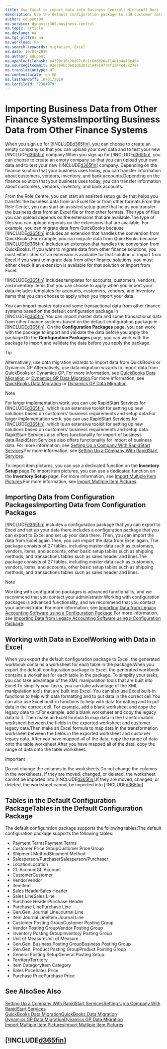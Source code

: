 ```yaml
---
title: Use Excel to import data into Business Central| Microsoft Docs
description: Use the default configuration package to add customer data in Excel and import the data back into Business Central .
author: edupont04
ms.service: dynamics365-business-central
ms.topic: article
ms.devlang: na
ms.tgt_pltfrm: na
ms.workload: na
ms.search.keywords: migration, Excel
ms.date: 10/01/2019
ms.author: edupont
ms.openlocfilehash: e4399c16c28d97c0c1c6d8826af14e1b4a48e454
ms.sourcegitcommit: 02e704bc3e01d62072144919774f1244c42827e4
ms.translationtype: HT
ms.contentlocale: en-GB
ms.lasthandoff: 10/01/2019
ms.locfileid: "2304979"
---
```

# <a name="importing-business-data-from-other-finance-systems"></a><span data-ttu-id="45178-103">Importing Business Data from Other Finance Systems</span><span class="sxs-lookup"><span data-stu-id="45178-103">Importing Business Data from Other Finance Systems</span></span>
<span data-ttu-id="45178-104">When you sign up for [!INCLUDE[d365fin](includes/d365fin_md.md)], you can choose to create an empty company so that you can upload your own data and to test your new [!INCLUDE[d365fin](includes/d365fin_md.md)] company.</span><span class="sxs-lookup"><span data-stu-id="45178-104">When you sign up for [!INCLUDE[d365fin](includes/d365fin_md.md)], you can choose to create an empty company so that you can upload your own data and to test your new [!INCLUDE[d365fin](includes/d365fin_md.md)] company.</span></span> <span data-ttu-id="45178-105">Depending on the finance solution that your business uses today, you can transfer information about customers, vendors, inventory, and bank accounts.</span><span class="sxs-lookup"><span data-stu-id="45178-105">Depending on the finance solution that your business uses today, you can transfer information about customers, vendors, inventory, and bank accounts.</span></span>  

<span data-ttu-id="45178-106">From the Role Centre, you can start an assisted setup guide that helps you transfer the business data from an Excel file or from other formats.</span><span class="sxs-lookup"><span data-stu-id="45178-106">From the Role Center, you can start an assisted setup guide that helps you transfer the business data from an Excel file or from other formats.</span></span> <span data-ttu-id="45178-107">The type of files you can upload depends on the extensions that are available.</span><span class="sxs-lookup"><span data-stu-id="45178-107">The type of files you can upload depends on the extensions that are available.</span></span> <span data-ttu-id="45178-108">For example, you can migrate data from QuickBooks because [!INCLUDE[d365fin](includes/d365fin_md.md)] includes an extension that handles the conversion from QuickBooks.</span><span class="sxs-lookup"><span data-stu-id="45178-108">For example, you can migrate data from QuickBooks because [!INCLUDE[d365fin](includes/d365fin_md.md)] includes an extension that handles the conversion from QuickBooks.</span></span> <span data-ttu-id="45178-109">If you want to migrate data from other finance solutions, you must either check if an extension is available for that solution or import from Excel.</span><span class="sxs-lookup"><span data-stu-id="45178-109">If you want to migrate data from other finance solutions, you must either check if an extension is available for that solution or import from Excel.</span></span>  

[!INCLUDE[d365fin](includes/d365fin_md.md)] <span data-ttu-id="45178-110">includes templates for accounts, customers, vendors, and inventory items that you can choose to apply when you import your data.</span><span class="sxs-lookup"><span data-stu-id="45178-110">includes templates for accounts, customers, vendors, and inventory items that you can choose to apply when you import your data.</span></span>

<span data-ttu-id="45178-111">You can import master data and some transactional data from other finance systems based on the default configuration package in [!INCLUDE[d365fin](includes/d365fin_md.md)].</span><span class="sxs-lookup"><span data-stu-id="45178-111">You can import master data and some transactional data from other finance systems based on the default configuration package in [!INCLUDE[d365fin](includes/d365fin_md.md)].</span></span> <span data-ttu-id="45178-112">On the **Configuration Packages** page, you can work with the package to import and validate the data before you apply the package.</span><span class="sxs-lookup"><span data-stu-id="45178-112">On the **Configuration Packages** page, you can work with the package to import and validate the data before you apply the package.</span></span>  

> [!TIP]  
> <span data-ttu-id="45178-113">Alternatively, use data migration wizards to import data from QuickBooks or Dynamics GP.</span><span class="sxs-lookup"><span data-stu-id="45178-113">Alternatively, use data migration wizards to import data from QuickBooks or Dynamics GP.</span></span> <span data-ttu-id="45178-114">For more information, see [QuickBooks Data Migration](ui-extensions-quickbooks-data-migration.md) or [Dynamics GP Data Migration](ui-extensions-dynamicsgp-data-migration.md).</span><span class="sxs-lookup"><span data-stu-id="45178-114">For more information, see [QuickBooks Data Migration](ui-extensions-quickbooks-data-migration.md) or [Dynamics GP Data Migration](ui-extensions-dynamicsgp-data-migration.md).</span></span>

> [!NOTE]  
> <span data-ttu-id="45178-115">For larger implementation work, you can use RapidStart Services for [!INCLUDE[d365fin](includes/d365fin_md.md)], which is an extensive toolkit for setting up new solutions based on customers' business requirements and setup data.</span><span class="sxs-lookup"><span data-stu-id="45178-115">For larger implementation work, you can use RapidStart Services for [!INCLUDE[d365fin](includes/d365fin_md.md)], which is an extensive toolkit for setting up new solutions based on customers' business requirements and setup data.</span></span> <span data-ttu-id="45178-116">RapidStart Services also offers functionality for import of business data.</span><span class="sxs-lookup"><span data-stu-id="45178-116">RapidStart Services also offers functionality for import of business data.</span></span> <span data-ttu-id="45178-117">For more information, see [Setting Up a Company With RapidStart Services](admin-set-up-a-company-with-rapidstart.md).</span><span class="sxs-lookup"><span data-stu-id="45178-117">For more information, see [Setting Up a Company With RapidStart Services](admin-set-up-a-company-with-rapidstart.md).</span></span>

<span data-ttu-id="45178-118">To import item pictures, you can use a dedicated function on the **Inventory Setup** page.</span><span class="sxs-lookup"><span data-stu-id="45178-118">To import item pictures, you can use a dedicated function on the **Inventory Setup** page.</span></span> <span data-ttu-id="45178-119">For more information, see [Import Multiple Item Pictures](inventory-how-import-item-pictures.md).</span><span class="sxs-lookup"><span data-stu-id="45178-119">For more information, see [Import Multiple Item Pictures](inventory-how-import-item-pictures.md).</span></span>

## <a name="importing-data-from-configuration-packages"></a><span data-ttu-id="45178-120">Importing Data from Configuration Packages</span><span class="sxs-lookup"><span data-stu-id="45178-120">Importing Data from Configuration Packages</span></span>
[!INCLUDE[d365fin](includes/d365fin_md.md)] <span data-ttu-id="45178-121">includes a configuration package that you can export to Excel and set up your data there.</span><span class="sxs-lookup"><span data-stu-id="45178-121">includes a configuration package that you can export to Excel and set up your data there.</span></span> <span data-ttu-id="45178-122">Then, you can import the data from Excel again.</span><span class="sxs-lookup"><span data-stu-id="45178-122">Then, you can import the data from Excel again.</span></span> <span data-ttu-id="45178-123">The package consists of 27 tables, including master data such as customers, vendors, items, and accounts, other basic setup tables such as shipping methods, and transactions tables such as sales header and lines.</span><span class="sxs-lookup"><span data-stu-id="45178-123">The package consists of 27 tables, including master data such as customers, vendors, items, and accounts, other basic setup tables such as shipping methods, and transactions tables such as sales header and lines.</span></span>  

> [!NOTE]  
>   <span data-ttu-id="45178-124">Working with configuration packages is advanced functionality, and we recommend that you contact your administrator.</span><span class="sxs-lookup"><span data-stu-id="45178-124">Working with configuration packages is advanced functionality, and we recommend that you contact your administrator.</span></span> <span data-ttu-id="45178-125">For more information, see [Importing Data from Legacy Accounting Software using a Configuration Package](across-import-data-configuration-packages.md).</span><span class="sxs-lookup"><span data-stu-id="45178-125">For more information, see [Importing Data from Legacy Accounting Software using a Configuration Package](across-import-data-configuration-packages.md).</span></span>

## <a name="working-with-data-in-excel"></a><span data-ttu-id="45178-126">Working with Data in Excel</span><span class="sxs-lookup"><span data-stu-id="45178-126">Working with Data in Excel</span></span>
<span data-ttu-id="45178-127">When you export the default configuration package to Excel, the generated workbook contains a worksheet for each table in the package.</span><span class="sxs-lookup"><span data-stu-id="45178-127">When you export the default configuration package to Excel, the generated workbook contains a worksheet for each table in the package.</span></span> <span data-ttu-id="45178-128">To simplify your tasks, you can take advantage of the XML manipulation tools that are built into Excel.</span><span class="sxs-lookup"><span data-stu-id="45178-128">To simplify your tasks, you can take advantage of the XML manipulation tools that are built into Excel.</span></span> <span data-ttu-id="45178-129">You can also use Excel built-in functions to help with data formatting and to put data in the correct cell.</span><span class="sxs-lookup"><span data-stu-id="45178-129">You can also use Excel built-in functions to help with data formatting and to put data in the correct cell.</span></span> <span data-ttu-id="45178-130">For example, add a blank worksheet and copy the legacy data to it.</span><span class="sxs-lookup"><span data-stu-id="45178-130">For example, add a blank worksheet and copy the legacy data to it.</span></span> <span data-ttu-id="45178-131">Then make an Excel formula to map data in the transformation worksheet between the fields in the exported worksheet and customer legacy data.</span><span class="sxs-lookup"><span data-stu-id="45178-131">Then make an Excel formula to map data in the transformation worksheet between the fields in the exported worksheet and customer legacy data.</span></span> <span data-ttu-id="45178-132">After you have mapped all of the data, copy the range of data onto the table worksheet.</span><span class="sxs-lookup"><span data-stu-id="45178-132">After you have mapped all of the data, copy the range of data onto the table worksheet.</span></span>  

> [!IMPORTANT]  
>  <span data-ttu-id="45178-133">Do not change the columns in the worksheets.</span><span class="sxs-lookup"><span data-stu-id="45178-133">Do not change the columns in the worksheets.</span></span> <span data-ttu-id="45178-134">If they are moved, changed, or deleted, the worksheet cannot be imported into [!INCLUDE[d365fin](includes/d365fin_md.md)].</span><span class="sxs-lookup"><span data-stu-id="45178-134">If they are moved, changed, or deleted, the worksheet cannot be imported into [!INCLUDE[d365fin](includes/d365fin_md.md)].</span></span>

## <a name="tables-in-the-default-configuration-package"></a><span data-ttu-id="45178-135">Tables in the Default Configuration Package</span><span class="sxs-lookup"><span data-stu-id="45178-135">Tables in the Default Configuration Package</span></span>
<span data-ttu-id="45178-136">The default configuration package supports the following tables:</span><span class="sxs-lookup"><span data-stu-id="45178-136">The default configuration package supports the following tables:</span></span>

-   <span data-ttu-id="45178-137">Payment Terms</span><span class="sxs-lookup"><span data-stu-id="45178-137">Payment Terms</span></span>
-   <span data-ttu-id="45178-138">Customer Price Group</span><span class="sxs-lookup"><span data-stu-id="45178-138">Customer Price Group</span></span>
-   <span data-ttu-id="45178-139">Shipment Method</span><span class="sxs-lookup"><span data-stu-id="45178-139">Shipment Method</span></span>
-   <span data-ttu-id="45178-140">Salesperson/Purchaser</span><span class="sxs-lookup"><span data-stu-id="45178-140">Salesperson/Purchaser</span></span>
-   <span data-ttu-id="45178-141">Location</span><span class="sxs-lookup"><span data-stu-id="45178-141">Location</span></span>
-   <span data-ttu-id="45178-142">GL Account</span><span class="sxs-lookup"><span data-stu-id="45178-142">GL Account</span></span>
-   <span data-ttu-id="45178-143">Customer</span><span class="sxs-lookup"><span data-stu-id="45178-143">Customer</span></span>
-   <span data-ttu-id="45178-144">Vendor</span><span class="sxs-lookup"><span data-stu-id="45178-144">Vendor</span></span>
-   <span data-ttu-id="45178-145">Item</span><span class="sxs-lookup"><span data-stu-id="45178-145">Item</span></span>
-   <span data-ttu-id="45178-146">Sales Header</span><span class="sxs-lookup"><span data-stu-id="45178-146">Sales Header</span></span>
-   <span data-ttu-id="45178-147">Sales Line</span><span class="sxs-lookup"><span data-stu-id="45178-147">Sales Line</span></span>
-   <span data-ttu-id="45178-148">Purchase Header</span><span class="sxs-lookup"><span data-stu-id="45178-148">Purchase Header</span></span>
-   <span data-ttu-id="45178-149">Purchase Line</span><span class="sxs-lookup"><span data-stu-id="45178-149">Purchase Line</span></span>
-   <span data-ttu-id="45178-150">Gen.</span><span class="sxs-lookup"><span data-stu-id="45178-150">Gen.</span></span> <span data-ttu-id="45178-151">Journal Line</span><span class="sxs-lookup"><span data-stu-id="45178-151">Journal Line</span></span>
-   <span data-ttu-id="45178-152">Item Journal Line</span><span class="sxs-lookup"><span data-stu-id="45178-152">Item Journal Line</span></span>
-   <span data-ttu-id="45178-153">Customer Posting Group</span><span class="sxs-lookup"><span data-stu-id="45178-153">Customer Posting Group</span></span>
-   <span data-ttu-id="45178-154">Vendor Posting Group</span><span class="sxs-lookup"><span data-stu-id="45178-154">Vendor Posting Group</span></span>
-   <span data-ttu-id="45178-155">Inventory Posting Group</span><span class="sxs-lookup"><span data-stu-id="45178-155">Inventory Posting Group</span></span>
-   <span data-ttu-id="45178-156">Unit of Measure</span><span class="sxs-lookup"><span data-stu-id="45178-156">Unit of Measure</span></span>
-   <span data-ttu-id="45178-157">Gen.</span><span class="sxs-lookup"><span data-stu-id="45178-157">Gen.</span></span> <span data-ttu-id="45178-158">Business Posting Group</span><span class="sxs-lookup"><span data-stu-id="45178-158">Business Posting Group</span></span>
-   <span data-ttu-id="45178-159">Gen.</span><span class="sxs-lookup"><span data-stu-id="45178-159">Gen.</span></span> <span data-ttu-id="45178-160">Product Posting Group</span><span class="sxs-lookup"><span data-stu-id="45178-160">Product Posting Group</span></span>
-   <span data-ttu-id="45178-161">General Posting Setup</span><span class="sxs-lookup"><span data-stu-id="45178-161">General Posting Setup</span></span>
-   <span data-ttu-id="45178-162">Territory</span><span class="sxs-lookup"><span data-stu-id="45178-162">Territory</span></span>
-   <span data-ttu-id="45178-163">Item Category</span><span class="sxs-lookup"><span data-stu-id="45178-163">Item Category</span></span>
-   <span data-ttu-id="45178-164">Sales Price</span><span class="sxs-lookup"><span data-stu-id="45178-164">Sales Price</span></span>
-   <span data-ttu-id="45178-165">Purchase Price</span><span class="sxs-lookup"><span data-stu-id="45178-165">Purchase Price</span></span>

## <a name="see-also"></a><span data-ttu-id="45178-166">See Also</span><span class="sxs-lookup"><span data-stu-id="45178-166">See Also</span></span>
[<span data-ttu-id="45178-167">Setting Up a Company With RapidStart Services</span><span class="sxs-lookup"><span data-stu-id="45178-167">Setting Up a Company With RapidStart Services</span></span>](admin-set-up-a-company-with-rapidstart.md)  
[<span data-ttu-id="45178-168">QuickBooks Data Migration</span><span class="sxs-lookup"><span data-stu-id="45178-168">QuickBooks Data Migration</span></span>](ui-extensions-quickbooks-data-migration.md)  
[<span data-ttu-id="45178-169">Dynamics GP Data Migration</span><span class="sxs-lookup"><span data-stu-id="45178-169">Dynamics GP Data Migration</span></span>](ui-extensions-dynamicsgp-data-migration.md)  
[<span data-ttu-id="45178-170">Import Multiple Item Pictures</span><span class="sxs-lookup"><span data-stu-id="45178-170">Import Multiple Item Pictures</span></span>](inventory-how-import-item-pictures.md)

## [!INCLUDE[d365fin](includes/free_trial_md.md)]  
